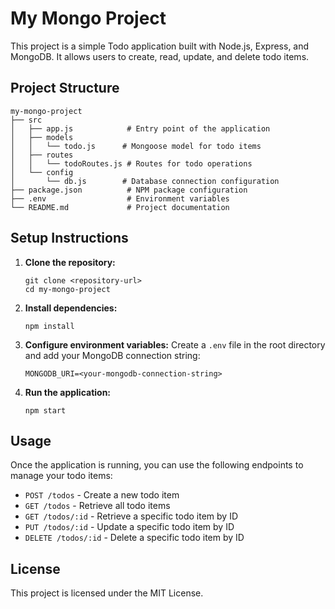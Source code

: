 # My Mongo Project

This project is a simple Todo application built with Node.js, Express, and MongoDB. It allows users to create, read, update, and delete todo items.

## Project Structure

```
my-mongo-project
├── src
│   ├── app.js            # Entry point of the application
│   ├── models
│   │   └── todo.js      # Mongoose model for todo items
│   ├── routes
│   │   └── todoRoutes.js # Routes for todo operations
│   └── config
│       └── db.js        # Database connection configuration
├── package.json          # NPM package configuration
├── .env                  # Environment variables
└── README.md             # Project documentation
```

## Setup Instructions

1. **Clone the repository:**
   ```
   git clone <repository-url>
   cd my-mongo-project
   ```

2. **Install dependencies:**
   ```
   npm install
   ```

3. **Configure environment variables:**
   Create a `.env` file in the root directory and add your MongoDB connection string:
   ```
   MONGODB_URI=<your-mongodb-connection-string>
   ```

4. **Run the application:**
   ```
   npm start
   ```

## Usage

Once the application is running, you can use the following endpoints to manage your todo items:

- `POST /todos` - Create a new todo item
- `GET /todos` - Retrieve all todo items
- `GET /todos/:id` - Retrieve a specific todo item by ID
- `PUT /todos/:id` - Update a specific todo item by ID
- `DELETE /todos/:id` - Delete a specific todo item by ID

## License

This project is licensed under the MIT License.